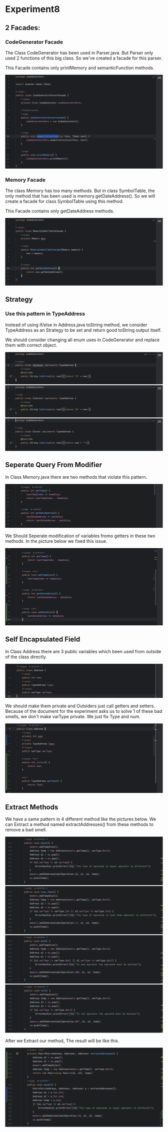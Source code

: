 # Experiment8

## 2 Facades:

### CodeGenerator Facade

The Class CodeGenerator has been used in Parser.java. But Parser only used 2 functions of this big class. So we've created a facade for this parser.

This Facade contains only printMemory and semanticFunction methods.

![img.png](screenshots/Facade1.png)

### Memory Facade

The class Memory has too many methods. But in class SymbolTable, the only method that has been used is memory.getDateAddress(). So we will create a facade for class SymbolTable using this method.

This Facade contains only getDateAddress methods.

![img.png](screenshots/Facade2.png)

## Strategy

### Use this pattern in TypeAddress

Instead of using if/else in Address.java toString method, we consider TypeAddress as an Strategy to be set and return good toString output itself.

We should consider changing all enum uses in CodeGenerator and replace them with correct object.

![img.png](screenshots/Imidiate.png)
![img.png](screenshots/Indirect.png)
![img.png](screenshots/Direct.png)


## Seperate Query From Modifier

In Class Memory.java there are two methods that violate this pattern.

![img.png](screenshots/Sep1.png)

We Should Seperate modification of variables fromo getters in these two methods. In the picture below we fixed this issue.

![img.png](screenshots/Sep2.png)

## Self Encapsulated Field

In Class Address there are 3 public variables which been used from outside of the class directly.

![img.png](screenshots/Self1.png)

We should make them private and Outsiders just call getters and setters. Because of the document for the experiment asks us to solve 1 of these bad smells, we don't make varType private. We just fix Type and num.

![img.png](screenshots/Self2.png)

## Extract Methods

We have a same pattern in 4 different method like the pictures below. We can Extract a method named extractAddresses() from these methods to remove a bad smell.

![img.png](screenshots/Ex1.png)
![img.png](screenshots/Ex2.png)
![img.png](screenshots/Ex3.png)
![img.png](screenshots/Ex4.png)

After we Extract our method, The result will be like this.

![img.png](screenshots/Ex5.png)
